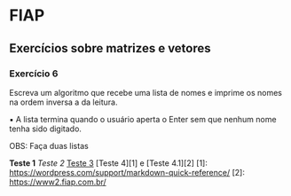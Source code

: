 # FIAP
## Exercícios sobre matrizes e vetores
### Exercício 6

Escreva um algoritmo que recebe uma lista de nomes e imprime os nomes na ordem inversa a da
leitura.

▪ A lista termina quando o usuário aperta o Enter sem que nenhum nome tenha sido digitado. 

OBS: Faça duas listas

**Teste 1** 
*Teste 2*
[Teste 3](https://wordpress.com/support/markdown-quick-reference/) 
[Teste 4][1] e [Teste 4.1][2] 
[1]: https://wordpress.com/support/markdown-quick-reference/ 
[2]: https://www2.fiap.com.br/
